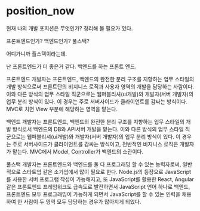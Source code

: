 # position_now
현재 나의 개발 포지션은 무엇인가? 정리해 볼 필요가 있다. 

프론트엔드인가? 백엔드인가? 풀스택?

어디가니까 풀스택이라는데. 

난 프론트엔드가 더 좋은거 같다. 백엔드를 하는 프론트 엔드. 

프론트엔드 개발자는 프론트엔드, 백엔드의 완전한 분리 구조를 지향하는 업무 스타일의 개발 방식으로써 프론트단의 비지니스 로직과 사용자 영역의 개발을 담당하는 사람이다. 이와 다른 방식의 업무 스타일 직군으로는 웹퍼블리셔(ui개발)와 개발자(서버 개발자)의 업무 분리 방식이 있다. 이 경우는 주로 서버사이드가 클라이언트를 감싸는 방식이다. MVC로 치면 View 부분에 해당하는 영역을 맡는다.

백엔드 개발자는 프론트엔드, 백엔드의 완전한 분리 구조를 지향하는 업무 스타일의 개발 방식로서 백엔드의 DB와 API서버 개발을 맡는다. 이와 다른 방식의 업무 스타일 직군으로는 웹퍼블리셔(ui개발)와 개발자(서버 개발자)의 업무 분리 방식이 있다. 이 경우는 주로 서버사이드가 클라이언트를 감싸는 방식이고, 전반적인 비지니스 로직은 개발자가 맡는다. MVC에서 Model, Controller가 백엔드의 소관이다.

풀스택 개발자는 프론트엔드와 백엔드를 둘 다 프로그래밍 할 수 있는 능력자로써, 일반적으로 스타트업 같은 소기업에서 많이 필요로 한다. Node.js의 등장으로 JavaScript를 사용한 서버 프로그램 작성이 가능해지고, 또 JavaScript를 활용한 React, Angular 같은 프론트엔드 프레임워크도 급속도로 발전하면서 JavaScript 언어 하나로 백엔드, 프론트엔드 모두 프로그래밍이 가능하게 되면서 JavaScript를 할 수 있는 인력을 채용하여 한 사람이 두 영역 모두 담당하는 경우가 많아지게 되었다.
